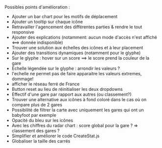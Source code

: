 Possibles points d'amélioration : 
- Ajouter un bar chart pour les motifs de déplacement
- Ajouter un tooltip sur chaque icône
- Retravailler l'agencement des différentes parties & rendre le tout responsive
- Ajouter des explications (notamment: aucun mode d'accès n'est affiché <==> donnée indisponible)
- Trouver une solution aux échelles des icônes et à leur placement
- Ajouter des transitions dynamiques (notamment pour le glyphe)
- Sur le glyphe : hover sur un score ==> le score prend la couleur de la gare
- Echelle légendée sur le glyphe : arrondir les valeurs ?
- l'echelle ne permet pas de faire apparaitre les valeurs extremes, dommage!
- afficher le réseau ferré de France
- Button reset au lieu de réinitialiser les deux dropdowns
- Effectif d'une gare par rapport aux autres (ou classement?)
- Trouver une alternative aux icônes à fond coloré dans le cas où on compare plus de 2 gares
- Possibilité de filtrer la carte avec uniquement les gares qui ont un babyfoot par exemple
- Opacité du bleu sur les icônes
- Avec les chiffres du radar chart : score global pour la gare ? => classement des gares ?
- Simplifier et améliorer le code CreateStat.js
- Globaliser la taille des carrés